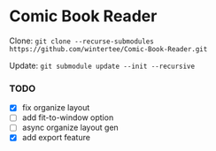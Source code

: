 # Comic Book Reader



Clone: `git clone --recurse-submodules https://github.com/wintertee/Comic-Book-Reader.git`



Update: `git submodule update --init --recursive`



### TODO

- [x] fix organize layout 
- [ ] add fit-to-window option
- [ ] async organize layout gen
- [x] add export feature